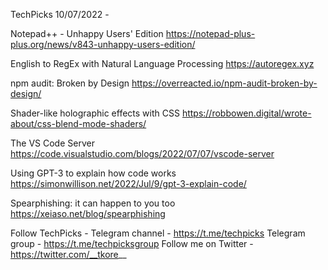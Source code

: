 TechPicks 10/07/2022 -

Notepad++ - Unhappy Users' Edition
https://notepad-plus-plus.org/news/v843-unhappy-users-edition/

English to RegEx with Natural Language Processing
https://autoregex.xyz

npm audit: Broken by Design
https://overreacted.io/npm-audit-broken-by-design/

Shader-like holographic effects with CSS
https://robbowen.digital/wrote-about/css-blend-mode-shaders/

The VS Code Server
https://code.visualstudio.com/blogs/2022/07/07/vscode-server

Using GPT-3 to explain how code works
https://simonwillison.net/2022/Jul/9/gpt-3-explain-code/

Spearphishing: it can happen to you too
https://xeiaso.net/blog/spearphishing

Follow TechPicks -
Telegram channel - https://t.me/techpicks
Telegram group - https://t.me/techpicksgroup
Follow me on Twitter - https://twitter.com/__tkore__